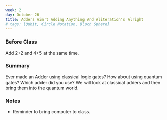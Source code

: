 ```yaml
---
week: 2
day: October 26
title: Adders Ain't Adding Anything And Aliteration's Alright
# tags: [Qubit, Circle Notation, Bloch Sphere]
---
```


### Before Class
Add 2+2 and 4+5 at the same time. 

### Summary
Ever made an Adder using classical logic gates? How about using quantum gates? Which adder did you use? We will look at classical adders and then bring them into the quantum world.

### Notes
- Reminder to bring computer to class.